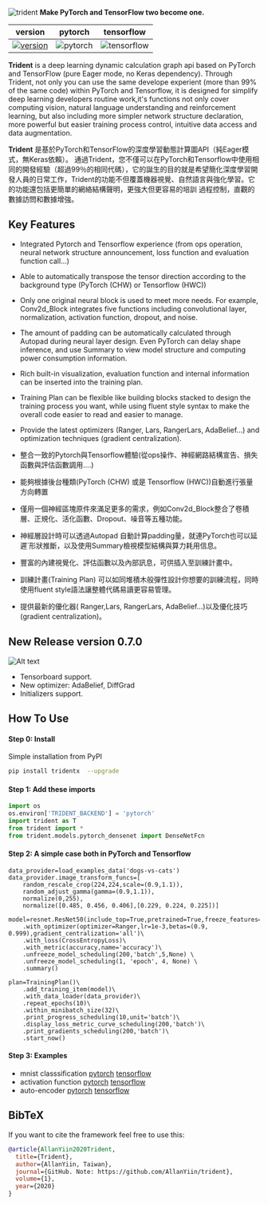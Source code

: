![trident](trident_logo.png)
**Make PyTorch and TensorFlow two become one.**
  

| version| pytorch| tensorflow |
|-------------|-------------|---------------|
| [![version](https://img.shields.io/static/v1?label=&message=0.7.0&color=377EF0&style=for-the-badge)](https://img.shields.io/static/v1?label=&message=0.5.4&color=377EF0&style=for-the-badge) | ![pytorch](https://img.shields.io/static/v1?label=&message=>1.4&color=377EF0&style=for-the-badge)| ![tensorflow](https://img.shields.io/static/v1?label=&message=>2.2.0&color=377EF0&style=for-the-badge) |

**Trident** is a deep learning dynamic calculation graph api based on PyTorch and TensorFlow (pure Eager mode, no Keras dependency). Through Trident, not only you can use the same develope experient (more than 99% of the same code) within PyTorch and Tensorflow, it is designed for simplify deep learning developers routine work,it's functions not only cover computing vision, natural language understanding and reinforcement learning, but also including more simpler network structure declaration, more powerful but easier training process control, intuitive data access and  data augmentation.

**Trident** 是基於PyTorch和TensorFlow的深度學習動態計算圖API（純Eager模式，無Keras依賴）。 通過Trident，您不僅可以在PyTorch和Tensorflow中使用相同的開發經驗（超過99％的相同代碼），它的誕生的目的就是希望簡化深度學習開發人員的日常工作，Trident的功能不但覆蓋機器視覺、自然語言與強化學習。它的功能還包括更簡單的網絡結構聲明，更強大但更容易的培訓 過程控制，直觀的數據訪問和數據增強。

## Key Features  
- Integrated Pytorch and Tensorflow experience (from ops operation, neural network structure announcement, loss function and evaluation function call...)
- Able to automatically transpose the tensor direction according to the background type (PyTorch (CHW) or Tensorflow (HWC))
- Only one original neural block is used to meet more needs. For example, Conv2d_Block integrates five functions including convolutional layer, normalization, activation function, dropout, and noise.
- The amount of padding can be automatically calculated through Autopad during neural layer design. Even PyTorch can delay shape inference, and use Summary to view model structure and computing power consumption information.
- Rich built-in visualization, evaluation function and internal information can be inserted into the training plan.
- Training Plan can be flexible like building blocks stacked to design the training process you want, while using fluent style syntax to make the overall code easier to read and easier to manage.
- Provide the latest optimizers (Ranger, Lars, RangerLars, AdaBelief...) and optimization techniques (gradient centralization).

- 整合一致的Pytorch與Tensorflow體驗(從ops操作、神經網路結構宣告、損失函數與評估函數調用....)
- 能夠根據後台種類(PyTorch (CHW) 或是 Tensorflow (HWC))自動進行張量方向轉置
- 僅用一個神經區塊原件來滿足更多的需求，例如Conv2d_Block整合了卷積層、正規化、活化函數、Dropout、噪音等五種功能。
- 神經層設計時可以透過Autopad 自動計算padding量，就連PyTorch也可以延遲˙形狀推斷，以及使用Summary檢視模型結構與算力耗用信息。
- 豐富的內建視覺化、評估函數以及內部訊息，可供插入至訓練計畫中。
- 訓練計畫(Training Plan) 可以如同堆積木般彈性設計你想要的訓練流程，同時使用fluent style語法讓整體代碼易讀更容易管理。
- 提供最新的優化器( Ranger,Lars, RangerLars, AdaBelief...)以及優化技巧(gradient centralization)。

## New Release version 0.7.0 
![Alt text](images/tensorboard.png)

- Tensorboard support.
- New optimizer: AdaBelief, DiffGrad
- Initializers support.




## How To Use

#### Step 0: Install

Simple installation from PyPI
```bash
pip install tridentx  --upgrade
```

#### Step 1: Add these imports

```python
import os
os.environ['TRIDENT_BACKEND'] = 'pytorch'
import trident as T
from trident import *
from trident.models.pytorch_densenet import DenseNetFcn
```

#### Step 2: A simple case both in PyTorch and Tensorflow

```
data_provider=load_examples_data('dogs-vs-cats')
data_provider.image_transform_funcs=[
    random_rescale_crop(224,224,scale=(0.9,1.1)),
    random_adjust_gamma(gamma=(0.9,1.1)),
    normalize(0,255),
    normalize([0.485, 0.456, 0.406],[0.229, 0.224, 0.225])]

model=resnet.ResNet50(include_top=True,pretrained=True,freeze_features=True,classes=2)\
    .with_optimizer(optimizer=Ranger,lr=1e-3,betas=(0.9, 0.999),gradient_centralization='all')\
    .with_loss(CrossEntropyLoss)\
    .with_metric(accuracy,name='accuracy')\
    .unfreeze_model_scheduling(200,'batch',5,None) \
    .unfreeze_model_scheduling(1, 'epoch', 4, None) \
    .summary()

plan=TrainingPlan()\
    .add_training_item(model)\
    .with_data_loader(data_provider)\
    .repeat_epochs(10)\
    .within_minibatch_size(32)\
    .print_progress_scheduling(10,unit='batch')\
    .display_loss_metric_curve_scheduling(200,'batch')\
    .print_gradients_scheduling(200,'batch')\
    .start_now()
```
#### Step 3: Examples
- mnist classsification [pytorch](https://github.com/AllanYiin/DeepBelief_Course5_Examples/blob/master/epoch001_%E5%8F%A6%E4%B8%80%E7%A8%AE%E8%A7%92%E5%BA%A6%E7%9C%8Bmnist/HelloWorld_mnist_pytorch.ipynb)  [tensorflow](https://github.com/AllanYiin/DeepBelief_Course5_Examples/blob/master/epoch001_%E5%8F%A6%E4%B8%80%E7%A8%AE%E8%A7%92%E5%BA%A6%E7%9C%8Bmnist/HelloWorld_mnist_tf.ipynb)
- activation function [pytorch](https://github.com/AllanYiin/DeepBelief_Course5_Examples/blob/master/epoch002_%E6%B4%BB%E5%8C%96%E5%87%BD%E6%95%B8%E5%A4%A7%E6%B8%85%E9%BB%9E/%20Activation_Function_AllStar_Pytorch.ipynb)  [tensorflow](https://github.com/AllanYiin/DeepBelief_Course5_Examples/blob/master/epoch002_%E6%B4%BB%E5%8C%96%E5%87%BD%E6%95%B8%E5%A4%A7%E6%B8%85%E9%BB%9E/Activation_Function_AllStar_tf.ipynb)
- auto-encoder [pytorch](https://github.com/AllanYiin/DeepBelief_Course5_Examples/blob/master/epoch003_%E8%87%AA%E5%8B%95%E5%AF%B6%E5%8F%AF%E5%A4%A2%E7%B7%A8%E7%A2%BC%E5%99%A8/Pokemon_Autoencoder_pytorch.ipynb)  [tensorflow](https://github.com/AllanYiin/DeepBelief_Course5_Examples/blob/master/epoch003_%E8%87%AA%E5%8B%95%E5%AF%B6%E5%8F%AF%E5%A4%A2%E7%B7%A8%E7%A2%BC%E5%99%A8/Pokemon_Autoencoder_tf.ipynb)

## BibTeX
If you want to cite the framework feel free to use this:

```bibtex
@article{AllanYiin2020Trident,
  title={Trident},
  author={AllanYiin, Taiwan},
  journal={GitHub. Note: https://github.com/AllanYiin/trident},
  volume={1},
  year={2020}
}
```